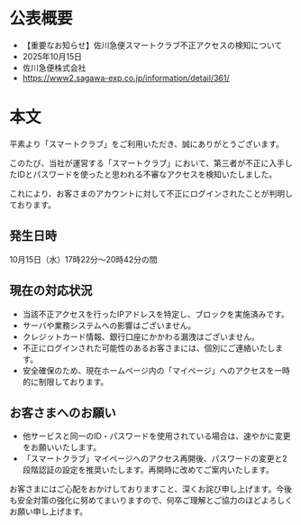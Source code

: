 # 公表概要
- 【重要なお知らせ】佐川急便スマートクラブ不正アクセスの検知について
- 2025年10月15日
- 佐川急便株式会社
- https://www2.sagawa-exp.co.jp/information/detail/361/

# 本文
平素より「スマートクラブ」をご利用いただき、誠にありがとうございます。

このたび、当社が運営する「スマートクラブ」において、第三者が不正に入手したIDとパスワードを使ったと思われる不審なアクセスを検知いたしました。

これにより、お客さまのアカウントに対して不正にログインされたことが判明しております。

## 発生日時
10月15日（水）17時22分～20時42分の間

## 現在の対応状況
- 当該不正アクセスを行ったIPアドレスを特定し、ブロックを実施済みです。
- サーバや業務システムへの影響はございません。
- クレジットカード情報、銀行口座にかかわる漏洩はございません。
- 不正にログインされた可能性のあるお客さまには、個別にご連絡いたします。
- 安全確保のため、現在ホームページ内の「マイページ」へのアクセスを一時的に制限しております。

## お客さまへのお願い
- 他サービスと同一のID・パスワードを使用されている場合は、速やかに変更をお願いいたします。
- 「スマートクラブ」マイページへのアクセス再開後、パスワードの変更と2段階認証の設定を推奨いたします。再開時に改めてご案内いたします。

お客さまにはご心配をおかけしておりますこと、深くお詫び申し上げます。今後も安全対策の強化に努めてまいりますので、何卒ご理解とご協力のほどよろしくお願い申し上げます。
